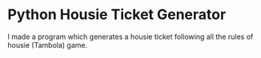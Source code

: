 # Python Housie Ticket Generator
I made a program which generates a housie ticket following all the rules of housie (Tambola) game.
